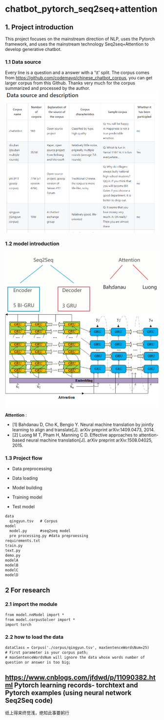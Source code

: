# chatbot_pytorch_seq2seq+attention

## 1. Project introduction

This project focuses on the mainstream direction of NLP, uses the Pytorch framework, and uses the mainstream technology Seq2seq+Attention to develop generative chatbot.

### 1.1 Data source
Every line is a question and a answer with a '\t' split.
The corpus comes from https://github.com/codemayq/chinese_chatbot_corpus, you can get larger corpus from this Github.
Thanks very much for the corpus summarized and processed by the author.
![image](https://github.com/chengkangck/chatbot_pytorch/blob/main/images/data%20source%20example.PNG)

### 1.2 model introduction
![image](https://github.com/chengkangck/chatbot_pytorch/blob/main/images/model1.PNG)
![image](https://github.com/chengkangck/chatbot_pytorch/blob/main/images/seq2seq.png)

**Attention** :

- [1] Bahdanau D, Cho K, Bengio Y. Neural machine translation by jointly learning to align and translate[J]. arXiv preprint arXiv:1409.0473, 2014.
- [2] Luong M T, Pham H, Manning C D. Effective approaches to attention-based neural machine translation[J]. arXiv preprint arXiv:1508.04025, 2015.

### 1.3 Project flow

- Data preprocessing

- Data loading

- Model building

- Training model

- Test model

```
data
  qingyun.tsv   # Corpus
model
  model.py      #seq2seq model
  pre processing.py #data preproessing
requirements.txt
train.py
text.py
demo.py
modelA
modelB
modelC
modelD
```

## 2 For research

### 2.1 import the module
```
from model.nnModel import *
from model.corpusSolver import *
import torch
```
### 2.2 how to load the data
```
dataClass = Corpus('./corpus/qingyun.tsv', maxSentenceWordsNum=25)
# First parameter is your corpus path;
# maxSentenceWordsNum will ignore the data whose words number of question or answer is too big;
```
## https://www.cnblogs.com/jfdwd/p/11090382.html  Pytorch learning records- torchtext and Pytorch examples (using neural network Seq2Seq code)

纸上得来终觉浅，绝知此事要躬行
